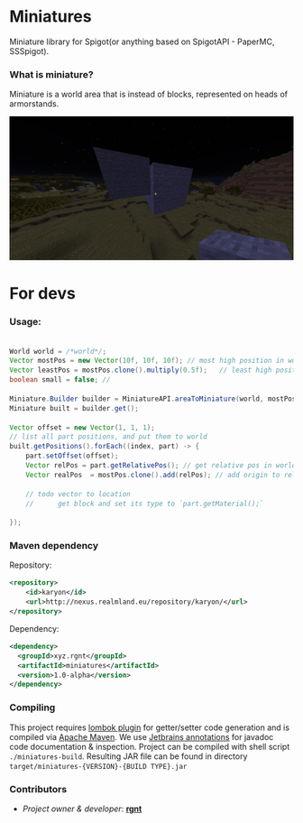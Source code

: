# Miniatures
Miniature library for Spigot(or anything based on SpigotAPI - PaperMC, SSSpigot).

### What is miniature?
Miniature is a world area that is instead of blocks, represented on heads of armorstands.

![Example of a miniature](examples/miniature.png)


# For devs
### Usage:
```java 

World world = /*world*/;
Vector mostPos = new Vector(10f, 10f, 10f); // most high position in world 
Vector leastPos = mostPos.clone().multiply(0.5f);   // least high position in world
boolean small = false; // 

Miniature.Builder builder = MiniatureAPI.areaToMiniature(world, mostPos, leastPos, small);
Miniature built = builder.get();

Vector offset = new Vector(1, 1, 1);
// list all part positions, and put them to world
built.getPositions().forEach((index, part) -> {
    part.setOffset(offset);
    Vector relPos = part.getRelativePos(); // get relative pos in world
    Vector realPos  = mostPos.clone().add(relPos); // add origin to relative pos
    
    // todo vector to location
    //      get block and set its type to `part.getMaterial();`
    
});
```
### Maven dependency
Repository:
```xml
<repository>
    <id>karyon</id>
    <url>http://nexus.realmland.eu/repository/karyon/</url>
</repository>
```
Dependency:
```xml
<dependency>
  <groupId>xyz.rgnt</groupId>
  <artifactId>miniatures</artifactId>
  <version>1.0-alpha</version>
</dependency>
```


### Compiling
This project requires [lombok plugin](https://plugins.jetbrains.com/plugin/6317-lombok/) for getter/setter code generation and is compiled via [Apache Maven](https://maven.apache.org/). 
We use [Jetbrains annotations](https://mvnrepository.com/artifact/org.jetbrains/annotations/16.0.1) for javadoc code documentation & inspection.
Project can be compiled with shell script `./miniatures-build`. Resulting JAR file can be found in directory `target/miniatures-{VERSION}-{BUILD TYPE}.jar`

### Contributors
- *Project owner & developer*: [**rgnt**](https://rgnter.github.io)
